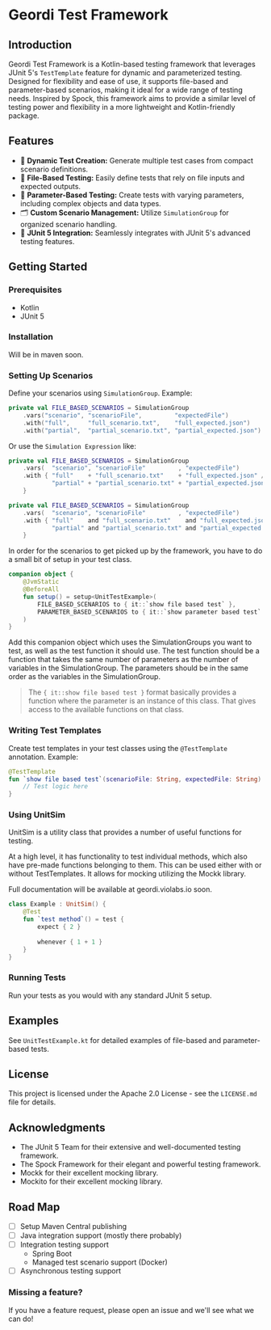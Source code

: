# Geordi Test Framework

## Introduction
Geordi Test Framework is a Kotlin-based testing framework that leverages JUnit 5's `TestTemplate` 
feature for dynamic and parameterized testing. Designed for flexibility and ease of use, it supports file-based and 
parameter-based scenarios, making it ideal for a wide range of testing needs. Inspired by Spock, this framework
aims to provide a similar level of testing power and flexibility in a more lightweight and Kotlin-friendly package.

## Features
- 🚀 **Dynamic Test Creation:** Generate multiple test cases from compact scenario definitions.
- 📁 **File-Based Testing:** Easily define tests that rely on file inputs and expected outputs.
- 🔢 **Parameter-Based Testing:** Create tests with varying parameters, including complex objects and data types.
- 🗂️ **Custom Scenario Management:** Utilize `SimulationGroup` for organized scenario handling.
- 🧪 **JUnit 5 Integration:** Seamlessly integrates with JUnit 5's advanced testing features.

## Getting Started

### Prerequisites
- Kotlin
- JUnit 5

### Installation
Will be in maven soon.

### Setting Up Scenarios
Define your scenarios using `SimulationGroup`. Example:
```kotlin
private val FILE_BASED_SCENARIOS = SimulationGroup
    .vars("scenario", "scenarioFile",         "expectedFile")
    .with("full",     "full_scenario.txt",    "full_expected.json")
    .with("partial",  "partial_scenario.txt", "partial_expected.json")
```

Or use the `Simulation Expression` like:
```kotlin
private val FILE_BASED_SCENARIOS = SimulationGroup
    .vars(  "scenario", "scenarioFile"         , "expectedFile")
    .with { "full"    + "full_scenario.txt"    + "full_expected.json" /
            "partial" + "partial_scenario.txt" + "partial_expected.json" 
    }
```

```kotlin
private val FILE_BASED_SCENARIOS = SimulationGroup
    .vars(  "scenario", "scenarioFile"         , "expectedFile")
    .with { "full"    and "full_scenario.txt"    and "full_expected.json" /
            "partial" and "partial_scenario.txt" and "partial_expected.json" 
    }
```

In order for the scenarios to get picked up by the framework, you have to do a small bit of setup in your test class.

```kotlin
companion object {
    @JvmStatic
    @BeforeAll
    fun setup() = setup<UnitTestExample>(
        FILE_BASED_SCENARIOS to { it::`show file based test` },
        PARAMETER_BASED_SCENARIOS to { it::`show parameter based test` }
    )
}
```
Add this companion object which uses the SimulationGroups you want to test, as well as the test function
it should use. The test function should be a function that takes the same number of parameters as the number of
variables in the SimulationGroup. The parameters should be in the same order as the variables in the SimulationGroup.

> The `{ it::show file based test }` format basically provides a function where the parameter is an instance
> of this class. That gives access to the available functions on that class.

### Writing Test Templates
Create test templates in your test classes using the `@TestTemplate` annotation. Example:
```kotlin
@TestTemplate
fun `show file based test`(scenarioFile: String, expectedFile: String) {
    // Test logic here
}
```

### Using UnitSim
UnitSim is a utility class that provides a number of useful functions for testing.

At a high level, it has functionality to test individual methods, which also have pre-made
functions belonging to them. This can be used either with or without TestTemplates. It allows for mocking
utilizing the Mockk library.

Full documentation will be available at geordi.violabs.io soon.

```kotlin
class Example : UnitSim() {
    @Test
    fun `test method`() = test {
        expect { 2 }
      
        whenever { 1 + 1 }
    }
}
```

### Running Tests
Run your tests as you would with any standard JUnit 5 setup.

## Examples
See `UnitTestExample.kt` for detailed examples of file-based and parameter-based tests.

## License
This project is licensed under the Apache 2.0 License - see the `LICENSE.md` file for details.

## Acknowledgments
- The JUnit 5 Team for their extensive and well-documented testing framework.
- The Spock Framework for their elegant and powerful testing framework.
- Mockk for their excellent mocking library.
- Mockito for their excellent mocking library.

## Road Map

- [ ] Setup Maven Central publishing
- [ ] Java integration support (mostly there probably)
- [ ] Integration testing support
  - Spring Boot
  - Managed test scenario support (Docker)
- [ ] Asynchronous testing support

### Missing a feature?

If you have a feature request, please open an issue and we'll see what we can do!